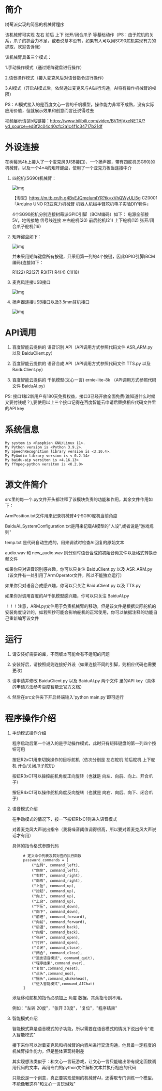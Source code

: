 # 简介
树莓派实现的简易的机械臂程序

该机械臂可实现 左右 前后 上下 张开/闭合爪子 等基础动作（PS：由于舵机的关系，爪子的抓合力不足，或者说基本没有，如果有人可以用SG90舵机实现有力的抓取，欢迎告诉我）

该机械臂具备三个模式：

1.手动操作模式（通过矩阵键盘进行操作）

2.语音操作模式（接入麦克风后对语音指令进行操作）

3.AI模式（开启AI模式后，依然通过麦克风与AI进行沟通，AI将有操作机械臂的权限）

PS：AI模式接入的是百度文心一言的千帆模型，操作能力非常不成熟，没有实际应用价值，但就展示效果和创意而言还说得过去

视频展示请见b站链接：https://www.bilibili.com/video/BV1HjVxeNETX/?vd_source=ed3f2c04c40cfc2a1c4f1c34717b21df

# 外设连接

在树莓派4b上接入了一个麦克风(USB接口)、一个扬声器，带有四舵机(SG90)的机械臂，以及一个4*4的矩阵键盘，使用了一个亚克力板当连接中介

1. 四舵机(SG90)机械臂：

    ![img](img/arm.png)

    【淘宝】https://m.tb.cn/h.g4BvEJQmeIumIYR?tk=xVhQWyULI5g CZ0001 「Arduino UNO R3亚克力机械臂 机器人机械手臂舵机电子实验DIY套件」

    4个SG90舵机分别连接树莓派GPIO引脚（BCM编码）如下：
    电源全部接5V，地线接地
    信号线连接 左右舵机(20) 前后舵机(21) 上下舵机(12) 张开/闭合爪子舵机(16)

2. 矩阵键盘如下：

    ![img](img/matrixkeyboard.png)

    并未采用矩阵键盘所有按键，只采用第一列的4个按键，因此GPIO引脚(BCM编码)连接如下：

    R1(22) R2(27) R3(17) R4(4) C1(18)

3. 麦克风连接USB接口

    ![img](img/microphone.png)

4. 扬声器连接USB接口以及3.5mm耳机接口

    ![img](img/loudspeaker.png)



# API调用

1. 百度智能云提供的 语音识别 API（API调用方式参照代码文件 ASR_ARM.py 以及 BaiduClient.py）

2. 百度智能云提供的 语音合成 API（API调用方式参照代码文件 TTS.py 以及 BaiduClient.py）

3. 百度智能云提供的 千帆模型(文心一言) ernie-lite-8k （API调用方式参照代码文件 BaiduAI.py）

PS: 接口1和2新用户有180天免费权益，接口3已经开放全面免费(谁知道什么时候又要付钱呢？),要使用以上三个接口记得在百度智能云申请后替换相应代码文件里的API key


# 系统信息

	My system is <Raspbian GNU/Linux 11>.
	My Python version is <Python 3.9.2>.
	My SpeechRecognition library version is <3.10.4>.
	My PyAudio library version is < 0.2.14>
	My baidu-aip versiton is <4.16.13>
	My ffmpeg-python versiton is <0.2.0>


# 源文件简介

src里的每一个.py文件开头都注释了该模块负责的功能和作用，其余文件作用如下：

ArmPosition.txt文件用来记录机械臂4个SG90舵机当前角度

BaiduAI_SystemConfiguration.txt是用来记载AI模型的"人设",或者说是"游戏规则"

temp.txt 是代码自动生成的，用来调试时检查AI回复的原始文本

audio.wav 和 new_audio.wav 则分别时语音合成的初始音频文件以及格式转换音频文件

如果你只对语音识别感兴趣，你可以只关注 BaiduClient.py 以及 ASR_ARM.py（该文件有一处引用了ArmOperator文件，所以不能独立运行）

如果你只对语音合成感兴趣，你可以只关注 BaiduClient.py 以及 TTS.py

如果你对调用百度的AI千帆模型感兴趣，你可以只关注 BaiduAI.py

！！！注意，ARM.py文件用于负责机械臂的移动，但是该文件是根据实际舵机的安装角度设计的，如若照抄可能会影响舵机的正常使用，你可以依据注释的功能自己重新编写该文件

# 运行

1. 请安装好需要的库，不同版本可能会有不适配的问题

2. 安装好后，请按照规则连接好外设（如果连接不同的引脚，则相应代码也需要更改）

3. 请申请并修改 BaiduClient.py 以及 BaiduAI.py 两个文件 里的API key（具体的申请方法参考百度智能云官方文档）

3. 然后在src文件夹下开启终端输入'python main.py'即可运行

# 程序操作介绍

1. 手动模式操作介绍

    程序启动后第一个进入的是手动操作模式，此时只有矩阵键盘的第一列四个按钮可用

    按钮R2xC1用来切换操作的目标舵机（依次分别是 左右舵机 前后舵机 上下舵机 开合/关闭爪子舵机）

    按钮R3xC1可以操控舵机角度正向旋转（也就是 向左、向前、向上、开合爪子）

    按钮R4xC1可以操作舵机角度反向旋转（也就是 向右、向后、向下、闭合爪子）

3. 语音模式介绍

    在手动模式的情况下，按一下按钮R1xC1则进入语音模式

    对着麦克风大声说出指令（我将噪音阈值调得很高，所以要对着麦克风大声说话才有用）

    具体的指令格式参照代码

            # 定义命令列表及其对应的执行函数
            password_commands = [
                ("左转", command_left),
                ("向左", command_left),
                ("右转", command_right),
                ("向右", command_right),
                ("上抬", command_up),
                ("抬起", command_up),
                ("向上", command_up),
                ("上台", command_up),
                ("下压", command_down),
                ("向下", command_down),
                ("前进", command_forward),
                ("向前", command_forward),
                ("后退", command_back),
                ("向后", command_back),
                ("张开", command_open),
                ("打开", command_open),
                ("关闭", command_close),
                ("闭合", command_close),
                ("退出语音模式", command_quit),
                ("程序结束",command_over),
                ("复位",command_reset),
                ("点头",command_nod),
                ("摇头",command_shakehead),
                ("进入智能模式",command_AIChat)
            ]
    
    涉及移动舵机的指令必须加上 角度 数据，其余指令则不用。

    例如："左转 20度"，"张开 30度"，"复位"，"程序结束"

5. 智能模式介绍

    智能模式算是语音模式的子功能，所以需要在语音模式的情况下说出命令"进入智能模式"

    接下来你可以对着麦克风和机械臂的内嵌AI进行交流沟通，他具备一定程度的机械臂操作能力，但是整体表现特别差

    其实现想法类似于：和文心一言玩游戏，让文心一言只能输出带有规定函数调用代码的文本，再用专门的python文件解析文本并执行相应的代码

    只能说是一个创意，真正要实现使用的机械臂AI，还得取专门训练一个模型，不能像我这样"和文心一言玩游戏"
